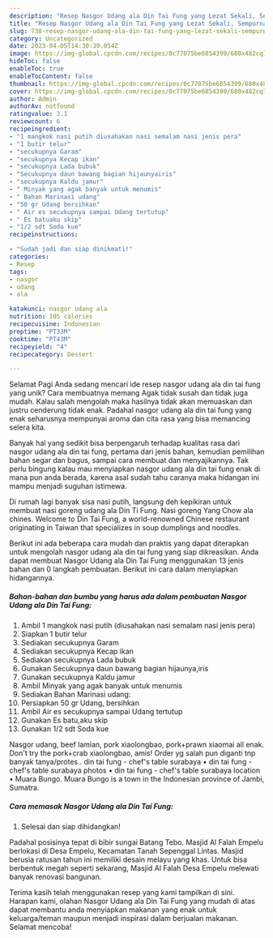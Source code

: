 ```yaml
---
description: "Resep Nasgor Udang ala Din Tai Fung yang Lezat Sekali, Sempurna"
title: "Resep Nasgor Udang ala Din Tai Fung yang Lezat Sekali, Sempurna"
slug: 738-resep-nasgor-udang-ala-din-tai-fung-yang-lezat-sekali-sempurna
category: Uncategorized
date: 2023-04-05T14:30:39.054Z
image: https://img-global.cpcdn.com/recipes/0c77075be6854399/680x482cq70/nasgor-udang-ala-din-tai-fung-foto-resep-utama.jpg
hideToc: false
enableToc: true
enableTocContent: false
thumbnail: https://img-global.cpcdn.com/recipes/0c77075be6854399/680x482cq70/nasgor-udang-ala-din-tai-fung-foto-resep-utama.jpg
cover: https://img-global.cpcdn.com/recipes/0c77075be6854399/680x482cq70/nasgor-udang-ala-din-tai-fung-foto-resep-utama.jpg
author: Admin
authorAv: notfound
ratingvalue: 3.1
reviewcount: 6
recipeingredient:
- "1 mangkok nasi putih diusahakan nasi semalam nasi jenis pera"
- "1 butir telur"
- "secukupnya Garam"
- "secukupnya Kecap ikan"
- "secukupnya Lada bubuk"
- "Secukupnya daun bawang bagian hijaunyairis"
- "secukupnya Kaldu jamur"
- " Minyak yang agak banyak untuk menumis"
- " Bahan Marinasi udang"
- "50 gr Udang bersihkan"
- " Air es secukupnya sampai Udang tertutup"
- " Es batuaku skip"
- "1/2 sdt Soda kue"
recipeinstructions:

- "Sudah jadi dan siap dinikmati!"
categories:
- Resep
tags:
- nasgor
- udang
- ala

katakunci: nasgor udang ala 
nutrition: 105 calories
recipecuisine: Indonesian
preptime: "PT33M"
cooktime: "PT43M"
recipeyield: "4"
recipecategory: Dessert

---
```



Selamat Pagi Anda sedang mencari ide resep nasgor udang ala din tai fung yang unik? Cara membuatnya memang Agak tidak susah dan tidak juga mudah. Kalau salah mengolah maka hasilnya tidak akan memuaskan dan justru cenderung tidak enak. Padahal nasgor udang ala din tai fung yang enak seharusnya mempunyai aroma dan cita rasa yang bisa memancing selera kita.


Banyak hal yang sedikit bisa berpengaruh terhadap kualitas rasa dari nasgor udang ala din tai fung, pertama dari jenis bahan, kemudian pemilihan bahan segar dan bagus, sampai cara membuat dan menyajikannya. Tak perlu bingung kalau mau menyiapkan nasgor udang ala din tai fung enak di mana pun anda berada, karena asal sudah tahu caranya maka hidangan ini mampu menjadi suguhan istimewa.

Di rumah lagi banyak sisa nasi putih, langsung deh kepikiran untuk membuat nasi goreng udang ala Din Ti Fung. Nasi goreng Yang Chow ala chines. Welcome to Din Tai Fung, a world-renowned Chinese restaurant originating in Taiwan that specializes in soup dumplings and noodles.


Berikut ini ada beberapa cara mudah dan praktis yang dapat diterapkan untuk mengolah nasgor udang ala din tai fung yang siap dikreasikan. Anda dapat membuat Nasgor Udang ala Din Tai Fung menggunakan 13 jenis bahan dan 0 langkah pembuatan. Berikut ini cara dalam menyiapkan hidangannya.

<!--inarticleads1-->

##### Bahan-bahan dan bumbu yang harus ada dalam pembuatan Nasgor Udang ala Din Tai Fung:

1. Ambil 1 mangkok nasi putih (diusahakan nasi semalam nasi jenis pera)
1. Siapkan 1 butir telur
1. Sediakan secukupnya Garam
1. Sediakan secukupnya Kecap ikan
1. Sediakan secukupnya Lada bubuk
1. Gunakan Secukupnya daun bawang bagian hijaunya,iris
1. Gunakan secukupnya Kaldu jamur
1. Ambil  Minyak yang agak banyak untuk menumis
1. Sediakan  Bahan Marinasi udang:
1. Persiapkan 50 gr Udang, bersihkan
1. Ambil  Air es secukupnya sampai Udang tertutup
1. Gunakan  Es batu,aku skip
1. Gunakan 1/2 sdt Soda kue


Nasgor udang, beef lamian, pork xiaolongbao, pork+prawn xiaomai all enak. Don&#39;t try the pork+crab xiaolongbao, amis! Order yg salah pun diganti tnp banyak tanya/protes.. din tai fung - chef&#39;s table surabaya • din tai fung - chef&#39;s table surabaya photos • din tai fung - chef&#39;s table surabaya location • Muara Bungo. Muara Bungo is a town in the Indonesian province of Jambi, Sumatra. 

<!--inarticleads2-->

##### Cara memasak Nasgor Udang ala Din Tai Fung:


1. Selesai dan siap dihidangkan!

Padahal posisinya tepat di bibir sungai Batang Tebo. Masjid Al Falah Empelu berlokasi di Desa Empelu, Kecamatan Tanah Sepenggal Lintas. Masjid berusia ratusan tahun ini memiliki desain melayu yang khas. Untuk bisa berbentuk megah seperti sekarang, Masjid Al Falah Desa Empelu melewati banyak renovasi bangunan. 

Terima kasih telah menggunakan resep yang kami tampilkan di sini. Harapan kami, olahan Nasgor Udang ala Din Tai Fung yang mudah di atas dapat membantu anda menyiapkan makanan yang enak untuk keluarga/teman maupun menjadi inspirasi dalam berjualan makanan. Selamat mencoba!
